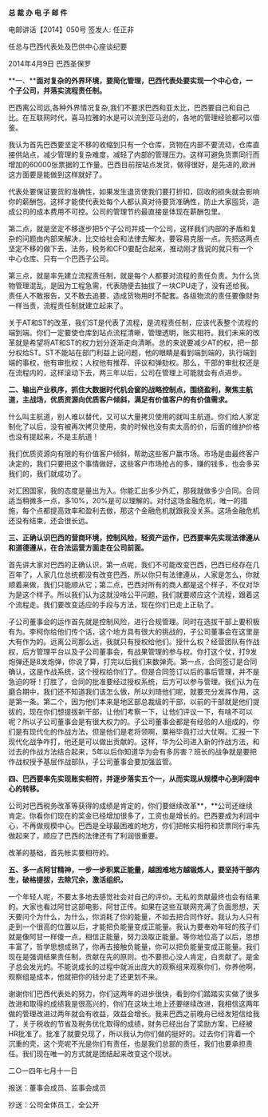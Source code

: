 **总 裁 办 电 子 邮 件**



 

电邮讲话【2014】050号          签发人: 任正非



 

任总与巴西代表处及巴供中心座谈纪要

2014年4月9日    巴西圣保罗

**一、****面对复杂的外界环境，要简化管理，巴西代表处要实现一个中心仓，一个子公司，并落实流程责任制。**

巴西离公司远,各种外界情况复杂,我们不要求巴西和亚太比，巴西要自己和自己比。在互联网时代，喜马拉雅的水是可以流到亚马逊的，各地的管理经验都可以借鉴。

我认为首先巴西要坚定不移的收缩到只有一个仓库，货物在内部不要流动，仓库直接供站点，减少管理的复杂难度，减轻了内部的管理压力。这样可避免货票同行而增加的60000张票据的工作量。巴西目前按站点发货，做得很好，是先进的,欧洲这方面要是能做到这样就好了。

代表处要保证要货的准确性，如果发生退货使我们要打折扣，回收的损失就会影响你的薪酬包。这样才能使代表处每个人都认真对待要货准确性，防止大家囤货，造成公司的成本费用不可控。公司的管理节约最直接是体现在薪酬包里。

第二点，就是坚定不移逐步把5个子公司并成一个公司，这样我们内部的矛盾和复杂的问题由内部来解决，比交给社会和法律去解决，要容易克服一点。先把这两点坚定不移的做下去，法务，税务和CFO要配合起来，推动刚才我说的就只有一个中心仓库、只有一个巴西子公司。

第三点，就是率先建立流程责任制，就是每个人都要对流程的责任负责。为什么货物管理混乱，是因为工程急需，代表随便去抽拔了一块CPU走了，没有还给我。责任人不敢报告，又不敢去追要，造成货物用时不配套。各级物流的责任要像财务一样当责，流程责任制就建立起来了。

关于AT和ST的改革，我们ST是代表了流程，是流程责任制，应该代表整个流程的端到端。你们一定要使仓库到站点流程清晰，管理透明，账实相符。我们未来的改革就是希望将AT和ST的权力划分逐渐走向清晰。总的来说要减少AT的权，把一部分权给ST。ST不能站在部门利益上说问题，他的眼睛是看到端到端的，执行端到端的事权，他有审批权；人权他有推荐、评议和弹劾权。那么，干部的审批权还是在流程内的，这样滚动下去，两三年以后，公司在管理上可能就会有点进步。

**二、输出产业秩序，抓住大数据时代机会窗的战略控制点，围绕盈利，聚焦主航道，主战场，优质资源向优质客户倾斜，满足有价值客户的有价值需求。**

什么叫主航道，别人难以替代，又可以大量拷贝使用的就叫主航道。你们给人家定制化了以后，没有被再次拷贝使用，卖的时候也没有卖太高的价，后面的维护价格也没有提起来，不是主航道！

我们优质资源向有限的有价值客户倾斜，帮助这些客户赢市场。市场是由最终客户决定的，我们只要把这个事情做好，这些客户市场抢占的多，赚的钱多，也会多买我们的，我们就成功了。

对汇困国家，我的态度是量出为入。你能汇出多少外汇，那我就做多少合同。合同适当稍微多一点，多10%，20%是可以理解的。对付这场金融危机，唯一的措施，每个点都提高效率和盈利去做，那这个金融危机就跟我没关系。这场金融危机还没有结束，还会很长远。

**三、正确认识巴西的营商环境，控制风险，轻资产运作，巴西要率先实现法律遵从和道德遵从，在合法运营方面走在公司前面。**

首先讲大家对巴西的正确认识，第一点呢，我们不可能改变巴西，巴西已经存在几百年了，人家几位总统都没有改变巴西，所以你只有法律遵从，人家是怎么，你就顺着来做，我们只能顺从它；第二点，巴西对所有的商人都是这个样子，不仅对华为是这个样子。所以我们认为这就没啥公平问题，我们就要顺应这个流程，跟着这个流程走。我们要改变适应的手段与方法，现在你们已走上正轨了。

子公司董事会的运作首先就是控制风险，进行合规管理。同时在选拔干部上要积极有为。李柯你给他们传个话，这个地方具有很大的挑战的，子公司董事会在这里是大有作为的。远离公司那么远，我就只有授权给他们。授什么权？经营团队有作战权，后方管理平台以及子公司董事会，有战果管理的参与权。你打这个仗，打9发炮弹还是8发炮弹，你说了算，打完以后我们来数弹壳。第一点，合同签订是合同确认，这是作战系统，这个授权给你们了。但是合同签订以后的事后管理，并不是急迫的呀！打胜了，合同的批准要经过授权系统，后方可以参与管理。我们认为在磨合期中，我们还不知道我们该怎么做，所以刘琦他们呢，就要充分发挥作用，这是第一条。第二个，因为他们本来是地区部总裁级的干部，以前的干部就是他们提拔的，现在你们想提拔新干部，让他们考察一下，让他们评议一下，有啥不可以呢？所以子公司董事会是有很大权力的。子公司董事会都是有经验的人组成的，你们是有现代化的作战方法，但是他们是老将领啊，粟裕毕竟打过大仗啊。汇报一下现代化战争咋打，他还是可以做出贡献的。这样，华为公司进入新的作战方法，和过去的作战方法结合起来，5年以后你知道华为会有多厉害？班长的战争就是要把作战权授予基层作战部队，子公司董事会要加强监管。

**四、巴西要率先实现账实相符，并逐步落实五个一，从而实现从规模中心到利润中心的转移。**

公司对巴西税务改革等获得的成绩是肯定的，你们要继续改革**，**公司还继续肯定。你看你们现在的奖金已经增加很多了，工资也是增长的。巴西要成为利润中心，不再做规模中心。巴西是全球最困难的地方，你们把帐实相符和货票同行率先做起来了，顺应了巴西的法律还有了利润很重要。

改革的基础，首先帐实要相符的。

**五、多一点阿甘精神，一步一步积累正能量，越困难地方越锻炼人，要坚持干部内生，破格提拔，去除冗余，激活组织。**

一个年轻人呢，不要太多地去感觉社会对自己的评价。无私的贡献最终也会有结果的。大家也看过阿甘这部电影，阿甘正传。如果在这些互联网充满了负面思想，天天要问个为什么，为什么，你消耗了你的能量，不如去把合同作好。我认为人只有走到一个很高的位置以后，才能把负能量变成正能量。我认为要奉劝年轻的孩子们就是像阿甘一样傻一点，相信正能量，努力汲取正能量。等你地位高了以后，思想丰富了，哲学思想成熟了，你再去接触负能量，你可以把负能量变成正能量。我们现在是强调结果责任制，贡献在先的原则。也不要担心没人肯定，白贡献了。是金子总会发光的。不能说成长的过程中就派出庞大的观察组来观察你们，你养他啊，观察组是成本，他就把你的钱分走了还更划不来。



谢谢你们巴西代表处的努力，你们这两年的进步很快，看到你们踏踏实实做了很多改进和取得的成绩我是很高兴的，你们在这块土地上还要继续改进，我相信这两年做的管理改进过两年就会有收益，效益会增长。我来巴西之前晚舟已经发短信给我了，关于税收的节省及税务优化取得的成绩，财务已经出台了奖励方案，已经被HR批准了。批准了就要兑现了，所以我认为你们做的挺好的。过去你们背着一个沉重的壳，这个壳呢不光是你们有责任，也是我们总部的责任，我们也要承担责任。我们现在唯一的方式就是团结起来改变这个现状。

 



二○一四年七月十一日

 



报送：董事会成员、监事会成员

抄送：公司全体员工，全公开